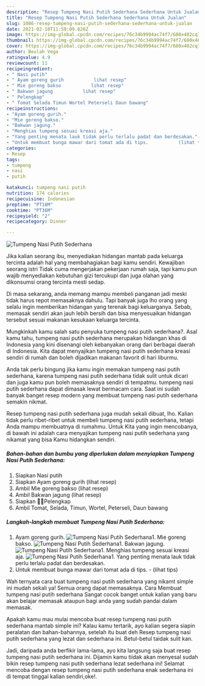```yaml
---
description: "Resep Tumpeng Nasi Putih Sederhana Sederhana Untuk Jualan"
title: "Resep Tumpeng Nasi Putih Sederhana Sederhana Untuk Jualan"
slug: 1086-resep-tumpeng-nasi-putih-sederhana-sederhana-untuk-jualan
date: 2021-02-10T11:59:09.626Z
image: https://img-global.cpcdn.com/recipes/76c34b9994ac74f7/680x482cq70/tumpeng-nasi-putih-sederhana-foto-resep-utama.jpg
thumbnail: https://img-global.cpcdn.com/recipes/76c34b9994ac74f7/680x482cq70/tumpeng-nasi-putih-sederhana-foto-resep-utama.jpg
cover: https://img-global.cpcdn.com/recipes/76c34b9994ac74f7/680x482cq70/tumpeng-nasi-putih-sederhana-foto-resep-utama.jpg
author: Beulah Vega
ratingvalue: 4.9
reviewcount: 11
recipeingredient:
- " Nasi putih"
- " Ayam goreng gurih           lihat resep"
- " Mie goreng bakso           lihat resep"
- " Bakwan jagung           lihat resep"
- " Pelengkap"
- " Tomat Selada Timun Wortel Peterseli Daun bawang"
recipeinstructions:
- "Ayam goreng gurih."
- "Mie goreng bakso."
- "Bakwan jagung."
- "Menghias tumpeng sesuai kreasi aja."
- "Yang penting menata lauk tidak perlu terlalu padat dan berdesakan."
- "Untuk membuat bunga mawar dari tomat ada di tips.           (lihat tips)"
categories:
- Resep
tags:
- tumpeng
- nasi
- putih

katakunci: tumpeng nasi putih 
nutrition: 174 calories
recipecuisine: Indonesian
preptime: "PT18M"
cooktime: "PT36M"
recipeyield: "2"
recipecategory: Dinner

---
```



![Tumpeng Nasi Putih Sederhana](https://img-global.cpcdn.com/recipes/76c34b9994ac74f7/680x482cq70/tumpeng-nasi-putih-sederhana-foto-resep-utama.jpg)

Jika kalian seorang ibu, menyediakan hidangan mantab pada keluarga tercinta adalah hal yang membahagiakan bagi kamu sendiri. Kewajiban seorang istri Tidak cuma mengerjakan pekerjaan rumah saja, tapi kamu pun wajib menyediakan kebutuhan gizi tercukupi dan juga olahan yang dikonsumsi orang tercinta mesti sedap.

Di masa  sekarang, anda memang mampu membeli panganan jadi meski tidak harus repot memasaknya dahulu. Tapi banyak juga lho orang yang selalu ingin memberikan hidangan yang terenak bagi keluarganya. Sebab, memasak sendiri akan jauh lebih bersih dan bisa menyesuaikan hidangan tersebut sesuai makanan kesukaan keluarga tercinta. 



Mungkinkah kamu salah satu penyuka tumpeng nasi putih sederhana?. Asal kamu tahu, tumpeng nasi putih sederhana merupakan hidangan khas di Indonesia yang kini disenangi oleh kebanyakan orang dari berbagai daerah di Indonesia. Kita dapat menyajikan tumpeng nasi putih sederhana kreasi sendiri di rumah dan boleh dijadikan makanan favorit di hari liburmu.

Anda tak perlu bingung jika kamu ingin memakan tumpeng nasi putih sederhana, karena tumpeng nasi putih sederhana tidak sulit untuk dicari dan juga kamu pun boleh memasaknya sendiri di tempatmu. tumpeng nasi putih sederhana dapat dimasak lewat bermacam cara. Saat ini sudah banyak banget resep modern yang membuat tumpeng nasi putih sederhana semakin nikmat.

Resep tumpeng nasi putih sederhana juga mudah sekali dibuat, lho. Kalian tidak perlu ribet-ribet untuk membeli tumpeng nasi putih sederhana, tetapi Anda mampu membuatnya di rumahmu. Untuk Kita yang ingin mencobanya, di bawah ini adalah cara menyajikan tumpeng nasi putih sederhana yang nikamat yang bisa Kamu hidangkan sendiri.

<!--inarticleads1-->

##### Bahan-bahan dan bumbu yang diperlukan dalam menyiapkan Tumpeng Nasi Putih Sederhana:

1. Siapkan  Nasi putih
1. Siapkan  Ayam goreng gurih           (lihat resep)
1. Ambil  Mie goreng bakso           (lihat resep)
1. Ambil  Bakwan jagung           (lihat resep)
1. Siapkan  🍅🥒Pelengkap
1. Ambil  Tomat, Selada, Timun, Wortel, Peterseli, Daun bawang




<!--inarticleads2-->

##### Langkah-langkah membuat Tumpeng Nasi Putih Sederhana:

1. Ayam goreng gurih.
<img src="https://img-global.cpcdn.com/steps/e51fc020d874d0d2/160x128cq70/tumpeng-nasi-putih-sederhana-langkah-memasak-1-foto.jpg" alt="Tumpeng Nasi Putih Sederhana">1. Mie goreng bakso.
<img src="https://img-global.cpcdn.com/steps/264e7b9132275d18/160x128cq70/tumpeng-nasi-putih-sederhana-langkah-memasak-2-foto.jpg" alt="Tumpeng Nasi Putih Sederhana">1. Bakwan jagung.
<img src="https://img-global.cpcdn.com/steps/c4b8f699ede1e12f/160x128cq70/tumpeng-nasi-putih-sederhana-langkah-memasak-3-foto.jpg" alt="Tumpeng Nasi Putih Sederhana">1. Menghias tumpeng sesuai kreasi aja.
<img src="https://img-global.cpcdn.com/steps/b46b9f59aeb9de87/160x128cq70/tumpeng-nasi-putih-sederhana-langkah-memasak-4-foto.jpg" alt="Tumpeng Nasi Putih Sederhana">1. Yang penting menata lauk tidak perlu terlalu padat dan berdesakan.
1. Untuk membuat bunga mawar dari tomat ada di tips. -           (lihat tips)




Wah ternyata cara buat tumpeng nasi putih sederhana yang nikamt simple ini mudah sekali ya! Semua orang dapat memasaknya. Cara Membuat tumpeng nasi putih sederhana Sangat cocok banget untuk kalian yang baru akan belajar memasak ataupun bagi anda yang sudah pandai dalam memasak.

Apakah kamu mau mulai mencoba buat resep tumpeng nasi putih sederhana mantab simple ini? Kalau kamu tertarik, ayo kalian segera siapin peralatan dan bahan-bahannya, setelah itu buat deh Resep tumpeng nasi putih sederhana yang lezat dan sederhana ini. Betul-betul taidak sulit kan. 

Jadi, daripada anda berfikir lama-lama, ayo kita langsung saja buat resep tumpeng nasi putih sederhana ini. Dijamin kamu tiidak akan menyesal sudah bikin resep tumpeng nasi putih sederhana lezat sederhana ini! Selamat mencoba dengan resep tumpeng nasi putih sederhana enak sederhana ini di tempat tinggal kalian sendiri,oke!.

